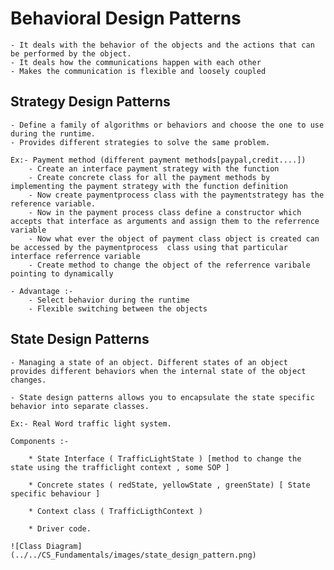 # Behavioral Design Patterns 
    - It deals with the behavior of the objects and the actions that can be performed by the object. 
    - It deals how the communications happen with each other    
    - Makes the communication is flexible and loosely coupled 

## Strategy Design Patterns 
    - Define a family of algorithms or behaviors and choose the one to use during the runtime.
    - Provides different strategies to solve the same problem.

    Ex:- Payment method (different payment methods[paypal,credit....])  
        - Create an interface payment strategy with the function
        - Create concrete class for all the payment methods by implementing the payment strategy with the function definition
        - Now create paymentprocess class with the paymentstrategy has the reference variable. 
        - Now in the payment process class define a constructor which accepts that interface as arguments and assign them to the referrence variable
        - Now what ever the object of payment class object is created can be accessed by the paymentprocess  class using that particular interface referrence variable 
        - Create method to change the object of the referrence varibale pointing to dynamically 

    - Advantage :- 
        - Select behavior during the runtime 
        - Flexible switching between the objects

## State Design Patterns 

    - Managing a state of an object. Different states of an object provides different behaviors when the internal state of the object changes.

    - State design patterns allows you to encapsulate the state specific behavior into separate classes.

    Ex:- Real Word traffic light system.

    Components :- 

        * State Interface ( TrafficLightState ) [method to change the state using the trafficlight context , some SOP ]

        * Concrete states ( redState, yellowState , greenState) [ State specific behaviour ]
        
        * Context class ( TrafficLigthContext )

        * Driver code.

    ![Class Diagram](../../CS_Fundamentals/images/state_design_pattern.png)
    